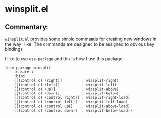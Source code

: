 # winsplit.el

## Commentary:

`winsplit.el` provides some simple commands for creating new windows in the
way I like. The commands are designed to be assigned to obvious key
bindings.

I like to use `use-package` and this is how I use this package:

```elisp
(use-package winsplit
    :ensure t
    :bind
    ([(control c) (right)]         . winsplit-right)
    ([(control c) (left)]          . winsplit-left)
    ([(control c) (up)]            . winsplit-above)
    ([(control c) (down)]          . winsplit-below)
    ([(control c) (control right)] . winsplit-right-load)
    ([(control c) (control left)]  . winsplit-left-load)
    ([(control c) (control up)]    . winsplit-above-load)
    ([(control c) (control down)]  . winsplit-below-load))
```
